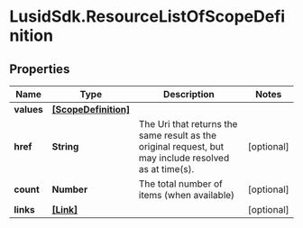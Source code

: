 # LusidSdk.ResourceListOfScopeDefinition

## Properties
Name | Type | Description | Notes
------------ | ------------- | ------------- | -------------
**values** | [**[ScopeDefinition]**](ScopeDefinition.md) |  | 
**href** | **String** | The Uri that returns the same result as the original request,  but may include resolved as at time(s). | [optional] 
**count** | **Number** | The total number of items (when available) | [optional] 
**links** | [**[Link]**](Link.md) |  | [optional] 


